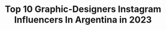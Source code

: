 ---
title: Top 10 Graphic-Designers Instagram Influencers In Argentina in 2023
description: >-
  Find top graphic-designers Instagram influencers in Argentina in 2023. Most popular hashtags: #love #argentina #lettering.
platform: Instagram
hits: 11
text_top: See the top-rated Instagram accounts on inBeat.
text_bottom: Our platform aggregates 11 Instagram influencers like this in Argentina for you to work with.
profiles:
  - username: "csbotti"
    fullname: >-
      Camila Sol Botti ⚡️🌈 🖤
    bio: >-
      🇦🇷 • Shine ☀️• Healthy 💛 • Graphic Designer • CM • Tutoriales • Filtros • Sorteos @piensa.ama.rie 🎡 No influyo a nadie a hacer nada 🙏🏻♥️
    location: "Argentina"
    followers: 56521
    engagement: 399
    commentsToLikes: 0.107314
    id: ck8sw0s01deo40j786ow7idy1
    verified: false
    hashtags: "#womanoftheworld, #artphoto, #model, #photoart"
  - username: "matiasarietto"
    fullname: >-
      M A T I A S   A R I E T T O
    bio: >-
      Actor | Art director | Graphic designer | Content creator | Filmmaker | DM • collabs
    location: "Argentina"
    followers: 47093
    engagement: 147
    commentsToLikes: 0.060273
    id: ck0vvj6ytpdnb0i19wicgli6i
    verified: false
    hashtags: "#workout, #beardstyle, #hoscos, #love"
  - username: "cristianalcant"
    fullname: >-
      Chris Alcantara
    bio: >-
      🇩🇴 26👴 Mateo 19:26♜💯 Graphic Designer 🎬✒
    location: "Argentina"
    followers: 9989
    engagement: 1193
    commentsToLikes: 0.091227
    id: ck5hoyb5uqg4b0i119ei0sjf4
    verified: false
    hashtags: "#funny, #laugh, #dominicano, #dominican"
  - username: "ale.gaspari"
    fullname: >-
      Ale Gaspari
    bio: >-
      #GraphicDesigner #ContentCreator . 🆃🆁🅰🆅🅴🅻🅻🅴🆁 🗺 . @tressobretres . 📍 Santa Fe 🇦🇷
    location: "Argentina"
    followers: 10138
    engagement: 619
    commentsToLikes: 0.010416
    id: ck5q30odoiog10i11tzxfdb6u
    verified: false
    hashtags: "#tbt"
  - username: "sandrakzy"
    fullname: >-
      Sandra
    bio: >-
      Graphic designer and final artwork producer 🎨 Valencia 🍊
    location: "Argentina"
    followers: 6145
    engagement: 757
    commentsToLikes: 0.015893
    id: ck13cztkt2yj20i19x6cnq32b
    verified: false
    hashtags: ""
  - username: "caylakmoore"
    fullname: >-
      Cayla Kaimana Forever Moore
    bio: >-
      Surfer, Artist, Graphic Designer + WSL Surf Breaks Host O’ahu | Malibu KS’15 || Pepp ‘19: BS Business Admin 4X NSSA National titles
    location: "Argentina"
    followers: 22423
    engagement: 380
    commentsToLikes: 0.015272
    id: ck5q5to3juj9d0i115i524nev
    verified: false
    hashtags: "#lifeathome, #mooresis, #twinning"
  - username: "javirroyo"
    fullname: >-
      javirroyo
    bio: >-
      Not an artist. Not an illustrator. Not a graphic designer. En @el_pais @xelmeteoritox @upperslife @cuartopoder_es @el.estafador @chispumchispum
    location: "Argentina"
    followers: 194885
    engagement: 356
    commentsToLikes: 0.006967
    id: ck0tv88d6aabo0i19twpgyhth
    verified: false
    hashtags: "#covid, #love, #javirroyo, #illustration"
  - username: "sanxtypo"
    fullname: >-
      Santiago Colombo
    bio: >-
      Lettering Artist & Graphic Designer (FADU) based in Buenos Aires, Argentina
    location: "Argentina"
    followers: 30799
    engagement: 485
    commentsToLikes: 0.023726
    id: ck0w527ss1jo00i193ff0gx81
    verified: false
    hashtags: "#typism, #type, #typo, #distressedunrest"
  - username: "asiestudio"
    fullname: >-
      ˗ ˏˋ así estudio ˎˊ˗
    bio: >-
      ⋮ ⚖️ graduada en derecho | #lawgraduate
    location: "Argentina"
    followers: 5105
    engagement: 952
    commentsToLikes: 0.016191
    id: ck8tb0bclttto0j78mzra0poj
    verified: false
    hashtags: ""
  - username: "rosana.ortiz_ph"
    fullname: >-
      Rosana Ortiz
    bio: >-
      🇦🇷Argentina Fotógrafa y Maquilladora Profesional F&A @fotografos_latinoamericanos Dir. Aprobaciones FB: Fotógrafos Latinoamericanos
    location: "Argentina"
    followers: 2254
    engagement: 991
    commentsToLikes: 0.111225
    id: ckaosqj3wsn6d0i78vgo0r94s
    verified: false
    hashtags: "#momentos, #kidsmodelworld, #topkids, #bnw"
---